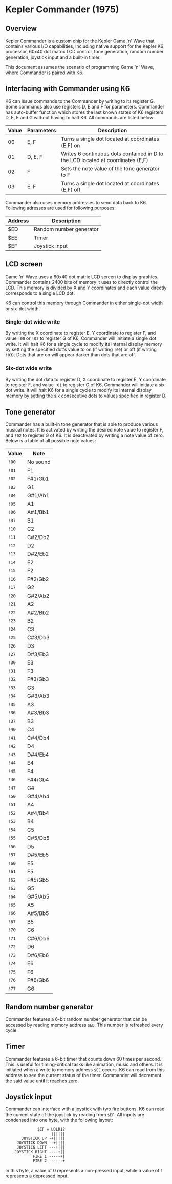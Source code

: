 # Kepler Commander (1975)

## Overview
Kepler Commander is a custom chip for the Kepler Game 'n' Wave that contains various I/O capabilities, including native support for the Kepler K6 processor, 60x40 dot matrix LCD control, tone generation, random number generation, joystick input and a built-in timer.

This document assumes the scenario of programming Game 'n' Wave, where Commander is paired with K6.

## Interfacing with Commander using K6
K6 can issue commands to the Commander by writing to its register G. Some commands also use registers D, E and F for parameters. Commander has auto-buffer function which stores the last known states of K6 registers D, E, F and G without having to halt K6. All commands are listed below:

|Value|Parameters|Description|
|--|--|--|
|00|E, F|Turns a single dot located at coordinates (E,F) on|
|01|D, E, F|Writes 6 continuous dots contained in D to the LCD located at coordinates (E,F)|
|02|F|Sets the note value of the tone generator to F|
|03|E, F|Turns a single dot located at coordinates (E,F) off|

Commander also uses memory addresses to send data back to K6. Following adresses are used for following purposes:

|Address|Description|
|--|--|
|$ED|Random number generator|
|$EE|Timer|
|$EF|Joystick input|

## LCD screen
Game 'n' Wave uses a 60x40 dot matrix LCD screen to display graphics. Commander contains 2400 bits of memory it uses to directly control the LCD. This memory is divided by X and Y coordinates and each value directly corresponds to a single LCD dot.

K6 can control this memory through Commander in either single-dot width or six-dot width.

### Single-dot wide write
By writing the X coordinate to register E, Y coordinate to register F, and value `!00` or `!03` to register G of K6, Commander will initiate a single dot write. It will halt K6 for a single cycle to modify its internal display memory by setting the specified dot's value to on (if writing `!00`) or off (if writing `!03`). Dots that are on will appear darker than dots that are off.

### Six-dot wide write
By writing the dot data to register D, X coordinate to register E, Y coordinate to register F, and value `!01` to register G of K6, Commander will initiate a six dot write. It will halt K6 for a single cycle to modify its internal display memory by setting the six consecutive dots to values specified in register D.

## Tone generator
Commander has a built-in tone generator that is able to produce various musical notes. It is activated by writing the desired note value to register F, and `!02` to register G of K6. It is deactivated by writing a note value of zero. Below is a table of all possible note values:

|Value|Note|
|--|--|
|`!00`|No sound|
|`!01`|F1|
|`!02`|F#1/Gb1|
|`!03`|G1|
|`!04`|G#1/Ab1|
|`!05`|A1|
|`!06`|A#1/Bb1|
|`!07`|B1|
|`!10`|C2|
|`!11`|C#2/Db2|
|`!12`|D2|
|`!13`|D#2/Eb2|
|`!14`|E2|
|`!15`|F2|
|`!16`|F#2/Gb2|
|`!17`|G2|
|`!20`|G#2/Ab2|
|`!21`|A2|
|`!22`|A#2/Bb2|
|`!23`|B2|
|`!24`|C3|
|`!25`|C#3/Db3|
|`!26`|D3|
|`!27`|D#3/Eb3|
|`!30`|E3|
|`!31`|F3|
|`!32`|F#3/Gb3|
|`!33`|G3|
|`!34`|G#3/Ab3|
|`!35`|A3|
|`!36`|A#3/Bb3|
|`!37`|B3|
|`!40`|C4|
|`!41`|C#4/Db4|
|`!42`|D4|
|`!43`|D#4/Eb4|
|`!44`|E4|
|`!45`|F4|
|`!46`|F#4/Gb4|
|`!47`|G4|
|`!50`|G#4/Ab4|
|`!51`|A4|
|`!52`|A#4/Bb4|
|`!53`|B4|
|`!54`|C5|
|`!55`|C#5/Db5|
|`!56`|D5|
|`!57`|D#5/Eb5|
|`!60`|E5|
|`!61`|F5|
|`!62`|F#5/Gb5|
|`!63`|G5|
|`!64`|G#5/Ab5|
|`!65`|A5|
|`!66`|A#5/Bb5|
|`!67`|B5|
|`!70`|C6|
|`!71`|C#6/Db6|
|`!72`|D6|
|`!73`|D#6/Eb6|
|`!74`|E6|
|`!75`|F6|
|`!76`|F#6/Gb6|
|`!77`|G6|

## Random number generator
Commander features a 6-bit random number generator that can be accessed by reading memory address `$ED`. This number is refreshed every cycle.

## Timer
Commander features a 6-bit timer that counts down 60 times per second. This is useful for timing-critical tasks like animation, music and others. It is initiated when a write to memory address `$EE` occurs. K6 can read from this address to see the current status of the timer. Commander will decrement the said value until it reaches zero.

## Joystick input
Commander can interface with a joystick with two fire buttons. K6 can read the current state of the joystick by reading from `$EF`. All inputs are condensed into one hyte, with the following layout:
```
              $EF = UDLR12
                    ||||||
       JOYSTICK UP -+|||||
     JOYSTICK DOWN --+||||
     JOYSTICK LEFT ---+|||
    JOYSTICK RIGHT ----+||
            FIRE 1 -----+|
            FIRE 2 ------+
```
In this hyte, a value of 0 represents a non-pressed input, while a value of 1 represents a depressed input.
